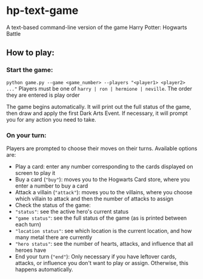 # hp-text-game
A text-based command-line version of the game Harry Potter: Hogwarts Battle

## How to play:
### Start the game: 
`python game.py --game <game_number> --players "<player1> <player2> ..."`
Players must be one of `harry | ron | hermione | neville`. The order they are entered is play order

The game begins automatically. It will print out the full status of the game, then draw and apply the first Dark Arts Event. If necessary, it will prompt you for any action you need to take.

### On your turn:
Players are prompted to choose their moves on their turns. Available options are:
* Play a card: enter any number corresponding to the cards displayed on screen to play it
* Buy a card (`"buy"`): moves you to the Hogwarts Card store, where you enter a number to buy a card
* Attack a villain (`"attack"`): moves you to the villains, where you choose which villain to attack and then the number of attacks to assign
* Check the status of the game:
 * `"status"`: see the active hero's current status
 * `"game status"`: see the full status of the game (as is printed between each turn)
 * `"location status"`: see which location is the current location, and how many metal there are currently
 * `"hero status"`: see the number of hearts, attacks, and influence that all heroes have
* End your turn (`"end"`): Only necessary if you have leftover cards, attacks, or influence you don't want to play or assign. Otherwise, this happens automatically.
